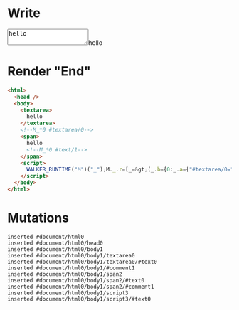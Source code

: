# Write
  <textarea>hello</textarea><!--M_*0 #textarea/0--><span>hello<!--M_*0 #text/1--></span><script>WALKER_RUNTIME("M")("_");M._.r=[_=>(_.b={0:_.a={"#textarea/0=":2,value:"hello"}},_.a["#textarea/0;"]=_._["packages/translator-tags/src/__tests__/fixtures/controllable-textarea-value/template.marko_0/valueChange"](_.a),_.b),0,"packages/translator-tags/src/__tests__/fixtures/controllable-textarea-value/template.marko_0",0];M._.w()</script>


# Render "End"
```html
<html>
  <head />
  <body>
    <textarea>
      hello
    </textarea>
    <!--M_*0 #textarea/0-->
    <span>
      hello
      <!--M_*0 #text/1-->
    </span>
    <script>
      WALKER_RUNTIME("M")("_");M._.r=[_=&gt;(_.b={0:_.a={"#textarea/0=":2,value:"hello"}},_.a["#textarea/0;"]=_._["packages/translator-tags/src/__tests__/fixtures/controllable-textarea-value/template.marko_0/valueChange"](_.a),_.b),0,"packages/translator-tags/src/__tests__/fixtures/controllable-textarea-value/template.marko_0",0];M._.w()
    </script>
  </body>
</html>
```

# Mutations
```
inserted #document/html0
inserted #document/html0/head0
inserted #document/html0/body1
inserted #document/html0/body1/textarea0
inserted #document/html0/body1/textarea0/#text0
inserted #document/html0/body1/#comment1
inserted #document/html0/body1/span2
inserted #document/html0/body1/span2/#text0
inserted #document/html0/body1/span2/#comment1
inserted #document/html0/body1/script3
inserted #document/html0/body1/script3/#text0
```